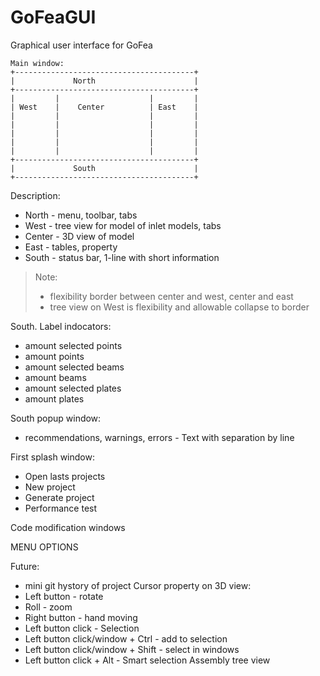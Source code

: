 # GoFeaGUI
Graphical user interface for GoFea

```
Main window:
+----------------------------------------+
|             North                      |
+----------------------------------------+
|         |                    |         |
| West    |    Center          | East    |
|         |                    |         |
|         |                    |         |
|         |                    |         |
|         |                    |         |
|         |                    |         |
+----------------------------------------+
|             South                      |
+----------------------------------------+
```

Description:
- North  - menu, toolbar, tabs
- West   - tree view for model of inlet models, tabs
- Center - 3D view of model
- East   - tables, property
- South  - status bar, 1-line with short information
> Note: 
> - flexibility border between center and west, center and east
> - tree view on West is flexibility and allowable collapse to border

South. Label indocators:
- amount selected points
- amount points
- amount selected beams
- amount beams
- amount selected plates
- amount plates

South popup window:
- recommendations, warnings, errors - Text with separation by line

First splash window:
- Open lasts projects
- New project
- Generate project
- Performance test

Code modification windows

MENU OPTIONS

Future:
- mini git hystory of project
Cursor property on 3D view:
- Left button - rotate
- Roll - zoom
- Right button - hand moving 
- Left button click - Selection
- Left button click/window + Ctrl - add to selection
- Left button click/window + Shift - select in windows
- Left button click + Alt - Smart selection
Assembly tree view



